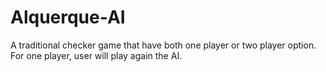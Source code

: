 # Alquerque-AI
A traditional checker game that have both one player or two player option. For one player, user will play again the AI.
